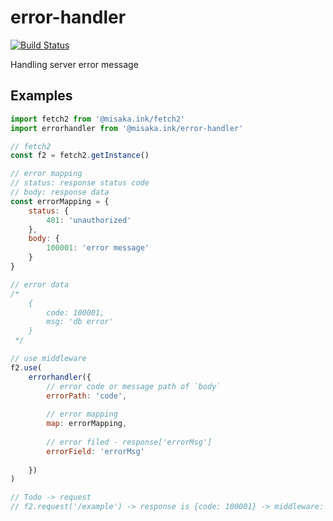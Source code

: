 # error-handler 
[![Build Status](https://travis-ci.org/misaka-ink/error-handler.svg?branch=master)](https://travis-ci.org/misaka-ink/error-handler)

Handling server error message

## Examples

```javascript
import fetch2 from '@misaka.ink/fetch2'
import errorhandler from '@misaka.ink/error-handler'

// fetch2
const f2 = fetch2.getInstance()

// error mapping
// status: response status code
// body: response data
const errorMapping = {
    status: {
        401: 'unauthorized'
    },
    body: {
        100001: 'error message'        
    }
}

// error data
/*
    {
        code: 100001,
        msg: 'db error'
    }
 */

// use middleware
f2.use(
    errorhandler({
        // error code or message path of `body`
        errorPath: 'code', 
        
        // error mapping
        map: errorMapping,
        
        // error filed - response['errorMsg']
        errorField: 'errorMsg'
        
    })
)

// Todo -> request
// f2.request('/example') -> response is {code: 100001} -> middleware: error-handler 'error message'
```

